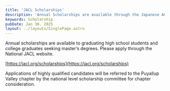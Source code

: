 ```yaml
---
title: 'JACL Scholarships'
description: 'Annual Scholarships are available through the Japanese American Citizens League'
keywords: Scholarship
pubDate: Jan 30, 2025
layout: ../layouts/SinglePage.astro
---
```


Annual scholarships are available to graduating high school students and college graduates seeking master’s degrees.
Please apply through the National JACL website.

[https://jacl.org/scholarships](https://jacl.org/scholarships)

Applications of highly qualified candidates will be referred to the Puyallup Valley chapter by the national level scholarship committee for chapter consideration.
 

